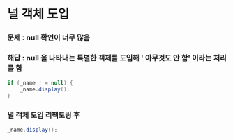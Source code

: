 # 널 객체 도입

### 문제 : null 확인이 너무 많음
### 해답 : null 을 나타내는 특별한 객체를 도입해 ' 아무것도 안 함' 이라는 처리를 함

```java
if (_name ! = null) {
    _name.display();
}
```

### 널 객체 도입 리팩토링 후
```java
_name.display();
```
